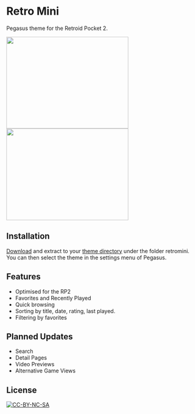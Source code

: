 # Retro Mini
Pegasus theme for the Retroid Pocket 2.

<img src="https://github.com/djfumberger/retromini/raw/main/screenshots/homescreen-snes.png" width="320" height="240">
<img src="https://github.com/djfumberger/retromini/raw/main/screenshots/games-snes.png" width="320" height="240">

## Installation

[Download](https://github.com/djfumberger/retromini/archive/main.zip) and extract to your [theme directory](http://pegasus-frontend.org/docs/user-guide/installing-themes) under the folder retromini. You can then select the theme in the settings menu of Pegasus.

## Features 
* Optimised for the RP2
* Favorites and Recently Played
* Quick browsing
* Sorting by title, date, rating, last played.
* Filtering by favorites

## Planned Updates
* Search
* Detail Pages
* Video Previews
* Alternative Game Views

## License

[![CC-BY-NC-SA](https://i.creativecommons.org/l/by-nc-sa/4.0/88x31.png)](http://creativecommons.org/licenses/by-nc-sa/4.0/)


